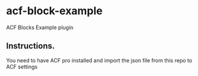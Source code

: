 # acf-block-example
ACF Blocks Example plugin

## Instructions.
You need to have ACF pro installed and import the json file from this repo to ACF settings
